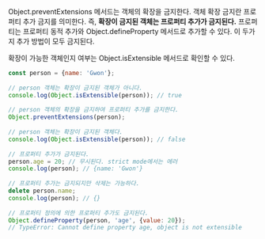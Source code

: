 Object.preventExtensions 메서드는 객체의 확장을 금지한다. 객체 확장 금지란 프로퍼티 추가 금지를 의미한다. 즉, **확장이 금지된 객체는 프로퍼티 추가가 금지된다.** 프로퍼티는 프로퍼티 동적 추가와 Object.defineProperty 메서드로 추가할 수 있다. 이 두가지 추가 방법이 모두 금지된다.

확장이 가능한 객체인지 여부는 Object.isExtensible 메서드로 확인할 수 있다.

```javascript
const person = {name: 'Gwon'};  
  
// person 객체는 확장이 금지된 객체가 아니다.  
console.log(Object.isExtensible(person)); // true  
  
// person 객체의 확장을 금지하여 프로퍼티 추가를 금지한다.  
Object.preventExtensions(person);  
  
// person 객체는 확장이 금지된 객체다.  
console.log(Object.isExtensible(person)); // false  
  
// 프로퍼티 추가가 금지된다.  
person.age = 20; // 무시된다. strict mode에서는 에러  
console.log(person); // {name: 'Gwon'}  
  
// 프로퍼티 추가는 금지되지만 삭제는 가능하다.  
delete person.name;  
console.log(person); // {}  
  
// 프로퍼티 정의에 의한 프로퍼티 추가도 금지된다.  
Object.defineProperty(person, 'age', {value: 20});  
// TypeError: Cannot define property age, object is not extensible
```